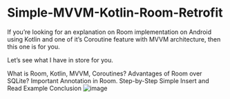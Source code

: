 # Simple-MVVM-Kotlin-Room-Retrofit
If you’re looking for an explanation on Room implementation on Android using Kotlin and one of it’s Coroutine feature with MVVM architecture, then this one is for you.

Let’s see what I have in store for you.

What is Room, Kotlin, MVVM, Coroutines?
Advantages of Room over SQLite?
Important Annotation in Room.
Step-by-Step Simple Insert and Read Example
Conclusion
![image](https://user-images.githubusercontent.com/8407230/114168671-358f1380-994e-11eb-939a-ea0f15ca8b18.png)
